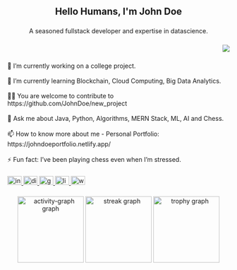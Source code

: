<h2 align="center">Hello Humans, I'm John Doe</h2>

###

<p align="center">A seasoned fullstack developer and expertise in datascience.</p>

###

<div align="right">
  <img src="https://visitor-badge.laobi.icu/badge?page_id=JohnDoe.JohnDoe&left_color=darkgreen&right_color=darkgreen&left_text=Profile%20Views" />
</div>

###

<p align="left">🔭 I’m currently working on a college project.<br><br>🌱 I’m currently learning Blockchain, Cloud Computing, Big Data Analytics.<br><br>👨‍💻 You are welcome to contribute to https://github.com/JohnDoe/new_project<br><br>💬 Ask me about Java, Python, Algorithms, MERN Stack, ML, AI and Chess.<br><br>📫 How to know more about me - Personal Portfolio: https://johndoeportfolio.netlify.app/<br><br>⚡ Fun fact: I’ve been playing chess even when I’m stressed.</p>

###

<div align="left">
  <a href="https://www.instagram.com/john_doe/" target="_blank">
    <img src="https://raw.githubusercontent.com/maurodesouza/profile-readme-generator/master/src/assets/icons/social/instagram/default.svg" width="32" height="20" alt="instagram logo"  />
  </a>
  <a href="john.doe#1234" target="_blank">
    <img src="https://raw.githubusercontent.com/maurodesouza/profile-readme-generator/master/src/assets/icons/social/discord/default.svg" width="32" height="20" alt="discord logo"  />
  </a>
  <a href="johndoe@example.com" target="_blank">
    <img src="https://raw.githubusercontent.com/maurodesouza/profile-readme-generator/master/src/assets/icons/social/gmail/default.svg" width="32" height="20" alt="gmail logo"  />
  </a>
  <a href="https://www.linkedin.com/in/john-doe/" target="_blank">
    <img src="https://raw.githubusercontent.com/maurodesouza/profile-readme-generator/master/src/assets/icons/social/linkedin/default.svg" width="32" height="20" alt="linkedin logo"  />
  </a>
  <a href="9876543210" target="_blank">
    <img src="https://raw.githubusercontent.com/maurodesouza/profile-readme-generator/master/src/assets/icons/social/whatsapp/default.svg" width="32" height="20" alt="whatsapp logo"  />
  </a>
</div>

###

<div align="center">
  <img src="https://github-readme-activity-graph.vercel.app/graph?username=JohnDoe&radius=16&theme=react&area=true&order=5&hide_border=true" height="150" alt="activity-graph graph"  />
  <img src="https://streak-stats.demolab.com?user=JohnDoe&locale=en&mode=daily&theme=dracula&hide_border=true&border_radius=5&order=3" height="150" alt="streak graph"  />
  <img src="https://github-profile-trophy.vercel.app?username=JohnDoe&theme=dracula&column=-1&row=1&margin-w=8&margin-h=8&no-bg=false&no-frame=true&order=4" height="150" alt="trophy graph"  />
</div>
